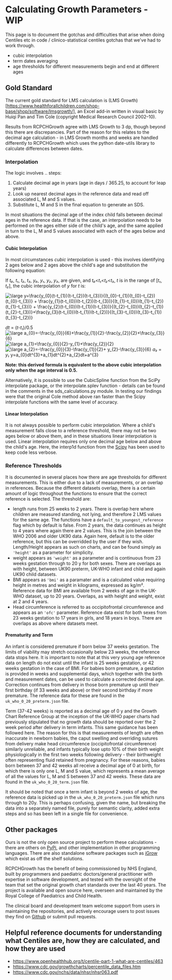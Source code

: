 # Calculating Growth Parameters - WIP

This page is to document the gotchas and difficulties that arise when doing Centiles etc in code / 
clinico-statistical centiles gotchas that we've had to work through.

* cubic interpolation
* term dates averaging
* age thresholds for different measurements begin and end at different ages

## Gold Standard

The current gold standard for LMS calculation is (LMS Growth)[https://www.healthforallchildren.com/shop-base/shop/software/lmsgrowth/], an Excel add-in written in visual basic by Huiqi Pan and Tim Cole (copyright Medical Research Council 2002–10).

Results from RCPCHGrowth agree with LMS Growth to 3 dp, though beyond this there are discrepancies. Part of the reason for this relates to the decimal age calculation - in LMS Growth months and weeks are handled differently to RCPCHGrowth which uses the python date-utils library to calculate differences between dates.

### Interpolation

The logic involves .. steps:
1. Calculate decimal age in years (age in days / 365.25, to account for leap years)
2. Look up nearest decimal ages in the reference data and read off associated L, M and S values.
3. Substitute L, M and S in the final equation to generate an SDS.

In most situations the decimal age of the index child falls between decimal ages in the reference data. If that is the case, an interpolation needs to be performed on the ages either side of the child's age, and the same applied in turn to the L, M and S values associated with each of the ages below and above.

#### Cubic Interpolation

In most circumstances *cubic* interpolation is used - this involves identifying 2 ages below and 2 ages above the child's age and substitution the following equation:

If  *t₀*, *t₁*, *t₂*, *t₃*, *y₀*, *y₁*, *y₂*, *y₃*, are given, and *t₀*<*t₁*<*t₂*<*t₃*, *t* is in the range of [*t₁*, *t₂*], the cubic interpolation of *y* for *t* is:

<img src="https://latex.codecogs.com/svg.latex?\inline&space;\bg_white&space;\large&space;y=\frac{y_{0}(t-t_{1})(t-t_{2})(t-t_{3})}{(t_{0}-t_{1})(t_{0}-t_{2})(t_{0}-t_{3})}&space;&plus;&space;\frac{y_{1}(t-t_{0})(t-t_{2})(t-t_{3})}{(t_{1}-t_{0})(t_{1}-t_{2})(t_{1}-t_{3})}&space;&plus;&space;\frac{y_{2}(t-t_{0})(t-t_{1})(t-t_{3})}{(t_{2}-t_{0})(t_{2}-t_{1})(t_{2}-t_{3})}&plus;\frac{y_{3}(t-t_{0})(t-t_{1})(t-t_{2})}{(t_{3}-t_{0})(t_{3}-t_{1})(t_{3}-t_{2})}" title="\large y=\frac{y_{0}(t-t_{1})(t-t_{2})(t-t_{3})}{(t_{0}-t_{1})(t_{0}-t_{2})(t_{0}-t_{3})} + \frac{y_{1}(t-t_{0})(t-t_{2})(t-t_{3})}{(t_{1}-t_{0})(t_{1}-t_{2})(t_{1}-t_{3})} + \frac{y_{2}(t-t_{0})(t-t_{1})(t-t_{3})}{(t_{2}-t_{0})(t_{2}-t_{1})(t_{2}-t_{3})}+\frac{y_{3}(t-t_{0})(t-t_{1})(t-t_{2})}{(t_{3}-t_{0})(t_{3}-t_{1})(t_{3}-t_{2})}" />

*dt* = (*t-t*₁)/0.5
<img src="https://latex.codecogs.com/svg.latex?\inline&space;\large&space;a_{0}=-\frac{y_{0}}{6}&plus;\frac{y_{1}}{2}-\frac{y_{2}}{2}&plus;\frac{y_{3}}{6}" title="\large a_{0}=-\frac{y_{0}}{6}+\frac{y_{1}}{2}-\frac{y_{2}}{2}+\frac{y_{3}}{6}" />
<img src="https://latex.codecogs.com/svg.latex?\inline&space;\large&space;a_{1}=\frac{y_{0}}{2}-y_{1}&plus;\frac{y_{2}}{2}" title="\large a_{1}=\frac{y_{0}}{2}-y_{1}+\frac{y_{2}}{2}" />
<img src="https://latex.codecogs.com/svg.latex?\inline&space;\large&space;a_{2}=-\frac{y_{0}}{3}-\frac{y_{1}}{2}&plus;&space;y_{2}-\frac{y_{3}}{6}" title="\large a_{2}=-\frac{y_{0}}{3}-\frac{y_{1}}{2}+ y_{2}-\frac{y_{3}}{6}" />
*a₃* = *y₁*
y=a_{0}dt^{3}+a_{1}dt^{2}+a_{2}dt+a^{3}

**Note: this derived formula is equivalent to the above cubic interpolation only when the age interval is 0.5.**

Alternatively, it is possible to use the CubicSpline function from the SciPy interpolate package, or the interpolate.splev function - details can be found in the comments in the sds_calculations.py module. In testing our findings were that the original Cole method above ran faster than the Scipy interpolate functions with the same level of accuracy.

#### Linear Interpolation

It is not always possible to perform cubic interpolation. Where a child's measurement falls close to a reference threshold, there may not be two ages below or above them, and in these situations linear interpolation is used. Linear interpolation requires only one decimal age below and above the child's age. Here, the interp1d function from the [Scipy](https://docs.scipy.org/doc/scipy/reference/generated/scipy.interpolate.interp1d.html) has been used to keep code less verbose.

### Reference Thresholds

It is documented in several places how there are age thresholds for different measurements.
This is either due to a lack of measurements, or an overlap in references. Because the different datasets overlap, there is a certain amount of logic throughout the functions to ensure that the correct reference is selected. The threshold are:
- length runs from 25 weeks to 2 years. There is overlap here where children are measured standing, not lying, and therefore 2 LMS values for the same age. The functions have a ```default_to_youngest_reference``` flag which by default is false. From 2 years, the data continues as height to 4 years where again there are 2 values. This is the join between the WHO 2006 and older UK90 data. Again here, default is to the older reference, but this can be overridded by the user if they wish. Length/Height appears as such on charts, and can be found simply as ```'height'``` as a parameter for simplicity.
- weight appears as ```'weight'``` as a parameter and is continuous from 23 weeks gestation through to 20 y for both sexes. There are overlaps as with height, between UK90 preterm, UK-WHO infant and child and again UK90 child datasets.
- BMI appears as ```'bmi'``` as a paramater and is a calculated value requiring height in metres and weight in kilograms, expressed as kg/m². Reference data for BMI are available from 2 weeks of age in the UK-WHO dataset, up to 20 years. Overlaps, as with height and weight, exist at 2 and 4 years.
- Head circumference is referred to as occipitofrontal circumference and appears as an ```'ofc'``` parameter. Reference data exist for both sexes from 23 weeks gestation to 17 years in girls, and 18 years in boys. There are overlaps as above where datasets meet.

#### Prematurity and Term

An infant is considered premature if born below 37 weeks gestation. The limits of viability may stretch occasionally below 23 weeks, the reference data stops here. It is important to note that at this very young age reference data on length do not exist until the infant is 25 weeks gestation, or 42 weeks gestation in the case of BMI. For babies born premature, a gestation is provided in weeks and supplemental days, which together with the birth and measurement dates, can be used to calculate a corrected decimal age. Correction continues from delivery in those born premature up until their first birthday (if 33 weeks and above) or their second birthday if more premature. The reference data for these are found in the ```uk_who_0_20_preterm.json``` file.

Term (37-42 weeks) is reported as a decimal age of 0 y and the Growth Chart Reference Group at the inception of the UK-WHO paper charts had previously stipulated that no growth data should be reported over the 2 week period after delivery in term infants. This same guidance has been followed here. The reason for this is that measurements of length are often inaccurate in newborn babies, the caput swelling and overriding sutures from delivery make head circumference (occipitofrontal circumference) similarly unreliable, and infants typically lose upto 10% of their birth weight physiologically in the first two weeks following delivery - their birthweight often representing fluid retained from pregnancy. For these reasons, babies born between 37 and 42 weeks all receive a decimal age of 0 at birth, for which there is only one L, M and S value, which represents a mean average of all the values for L, M and S between 37 and 42 weeks. These data are found in the ```uk_who_0_20_term.json``` file.

It should be noted that once a term infant is beyond 2 weeks of age, the reference data is picked up in the ```uk_who_0_20_preterm.json``` file which runs through to 20y. This is perhaps confusing, given the name, but breaking the data into a separately named file, purely for semantic clarity, added extra steps and so has been left in a single file for convenience.

## Other packages

Ours is not the only open source project to perform these calculations - there are others on [PyPi](https://pypi.org/), and other implementation in other programming languages. There are also standalone software packages such as [iGrow](https://www.igrow-software.com/) which exist as off the shelf solutions.

RCPCHGrowth has the benefit of being commissioned by NHS England, built by programmers and paediatric doctors/general practitioner with expertise in software development,  and tested with the oversight of the team that set the original growth chart standards over the last 40 years. The project is available and open source here, overseen and maintained by the Royal College of Paediatrics and Child Health.

The clinical board and development team welcome support from users in maintaining the repositories, and actively encourage users to post issues they find on [Github](https://github.com/rcpch/digital-growth-charts-server/issues) or submit pull requests.

## Helpful reference documents for understanding what Centiles are, how they are calculated, and how they are used

* https://www.openhealthhub.org/t/centile-part-1-what-are-centiles/463
* https://www.cdc.gov/growthcharts/percentile_data_files.htm
* https://www.cdc.gov/nchs/data/nhsr/nhsr063.pdf